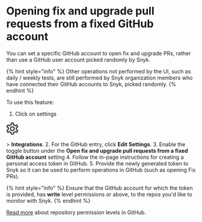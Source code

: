 # Opening fix and upgrade pull requests from a fixed GitHub account

You can set a specific GitHub account to open fix and upgrade PRs, rather than use a GitHub user account picked randomly by Snyk.

{% hint style="info" %}
Other operations not performed by the UI, such as daily / weekly tests, are still performed by Snyk organization members who have connected their GitHub accounts to Snyk, picked randomly.
{% endhint %}

To use this feature:

1. Click on settings

![cog\_icon.png](../../.gitbook/assets/cog_icon.png)

&gt; **Integrations**. 2. For the GitHub entry, click **Edit Settings**. 3. Enable the toggle button under the **Open fix and upgrade pull requests from a fixed GitHub account** setting 4. Follow the in-page instructions for creating a personal access token in GitHub. 5. Provide the newly generated token to Snyk so it can be used to perform operations in GitHub \(such as opening Fix PRs\).

{% hint style="info" %}
Ensure that the GitHub account for which the token is provided, has **write** level permissions or above, to the repos you'd like to monitor with Snyk.
{% endhint %}

[Read more](https://docs.snyk.io/integrations/git-repository-scm-integrations/github-integration) about repository permission levels in GitHub.


